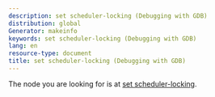 ```yaml
---
description: set scheduler-locking (Debugging with GDB)
distribution: global
Generator: makeinfo
keywords: set scheduler-locking (Debugging with GDB)
lang: en
resource-type: document
title: set scheduler-locking (Debugging with GDB)
---
```

The node you are looking for is at [set scheduler-locking](All_002dStop-Mode.html#set-scheduler_002dlocking).
